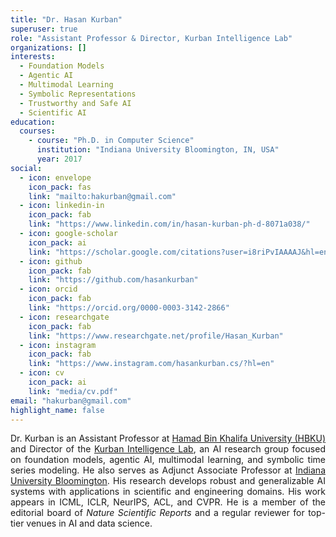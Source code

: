 ```yaml
---
title: "Dr. Hasan Kurban"
superuser: true
role: "Assistant Professor & Director, Kurban Intelligence Lab"
organizations: []
interests:
  - Foundation Models
  - Agentic AI
  - Multimodal Learning
  - Symbolic Representations
  - Trustworthy and Safe AI
  - Scientific AI
education:
  courses:
    - course: "Ph.D. in Computer Science"
      institution: "Indiana University Bloomington, IN, USA"
      year: 2017
social:
  - icon: envelope
    icon_pack: fas
    link: "mailto:hakurban@gmail.com"
  - icon: linkedin-in
    icon_pack: fab
    link: "https://www.linkedin.com/in/hasan-kurban-ph-d-8071a038/"
  - icon: google-scholar
    icon_pack: ai
    link: "https://scholar.google.com/citations?user=i8riPvIAAAAJ&hl=en"
  - icon: github
    icon_pack: fab
    link: "https://github.com/hasankurban"
  - icon: orcid
    icon_pack: fab
    link: "https://orcid.org/0000-0003-3142-2866"
  - icon: researchgate
    icon_pack: fab
    link: "https://www.researchgate.net/profile/Hasan_Kurban"
  - icon: instagram
    icon_pack: fab
    link: "https://www.instagram.com/hasankurban.cs/?hl=en"
  - icon: cv
    icon_pack: ai
    link: "media/cv.pdf"
email: "hakurban@gmail.com"
highlight_name: false
---
```


<div style="text-align: justify">

Dr. Kurban is an Assistant Professor at <a href="https://www.hbku.edu.qa/en" target="_blank">Hamad Bin Khalifa University (HBKU)</a> and Director of the <a href="https://kurbanintelligencelab.com" target="_blank">Kurban Intelligence Lab</a>, an AI research group focused on foundation models, agentic AI, multimodal learning, and symbolic time series modeling. He also serves as Adjunct Associate Professor at <a href="https://www.indiana.edu/" target="_blank">Indiana University Bloomington</a>. His research develops robust and generalizable AI systems with applications in scientific and engineering domains. His work appears in ICML, ICLR, NeurIPS, ACL, and CVPR. He is a member of the editorial board of <em>Nature Scientific Reports</em> and a regular reviewer for top-tier venues in AI and data science.

</div>
